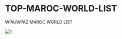 # TOP-MAROC-WORLD-LIST
WPA/WPA2 MAROC WORLD LIST





<img alt="1" data-canonical-src="https://i.imgur.com/6kSTLSH.png" style="max-width:100%;">
